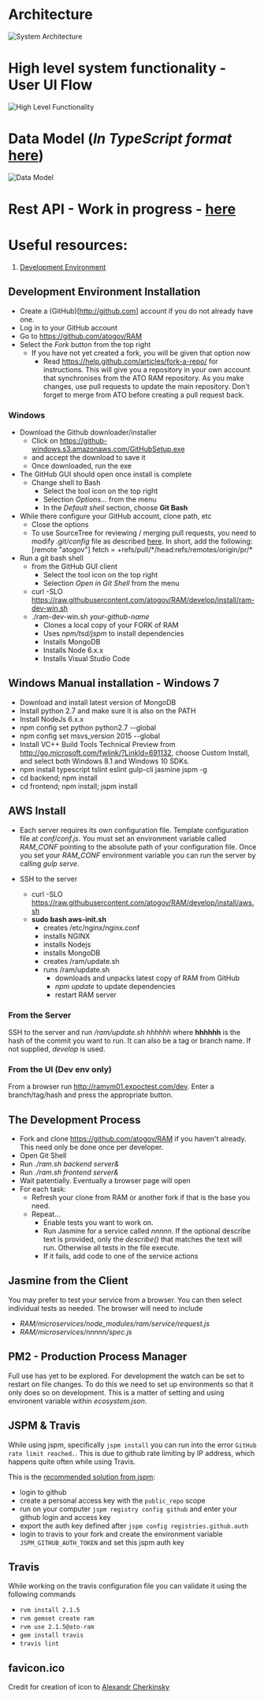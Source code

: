 # Architecture

![System Architecture](https://raw.githubusercontent.com/atogov/RAM/develop/docs/images/system-architecture.png)

# High level system functionality - User UI Flow

![High Level Functionality ](https://raw.githubusercontent.com/atogov/RAM/develop/docs/images/ui-flow.png)

# Data Model (*In TypeScript format* [here](https://raw.githubusercontent.com/atogov/RAM/develop/docs/data-types.ts))
![Data Model](https://raw.githubusercontent.com/atogov/RAM/develop/docs/images/data-model.png)

# Rest API - Work in progress - [here](https://raw.githubusercontent.com/atogov/RAM/develop/docs/data-types.ts)
 
# Useful resources:
 1. [Development Environment](docs/environment.md)

## Development Environment Installation

* Create a (GitHub)[http://github.com] account if you do not already have one.
* Log in to your GitHub account
* Go to https://github.com/atogov/RAM
* Select the _Fork_ button from the top right
  * If you have not yet created a fork, you will be given that option now
    * Read https://help.github.com/articles/fork-a-repo/ for instructions. This will give you a repository in your own account that synchronises from the ATO RAM repository. As you make changes, use pull requests to update the main repository. Don't forget to merge from ATO before creating a pull request back.

### Windows
* Download the Github downloader/installer
  * Click on https://github-windows.s3.amazonaws.com/GitHubSetup.exe
  * and accept the download to save it
  * Once downloaded, run the exe
* The GitHub GUI should open once install is complete
  * Change shell to Bash
    * Select the tool icon on the top right
    * Selection _Options..._ from the menu
    * In the _Default shell_ section, choose **Git Bash**
* While there configure your GitHub account, clone path, etc
    * Close the options
    * To use SourceTree for reviewing / merging pull requests, you need to modify _.git/config_ file as described [here](https://gist.github.com/piscisaureus/3342247). In short, add the following:
        [remote "atogov"]
            fetch = +refs/pull/\*/head:refs/remotes/origin/pr/\*
* Run a git bash shell
  * from the GitHub GUI client
    * Select the tool icon on the top right
    * Selection _Open in Git Shell_ from the menu
  * curl -SLO https://raw.githubusercontent.com/atogov/RAM/develop/install/ram-dev-win.sh
  * ./ram-dev-win.sh _your-github-name_
    * Clones a local copy of your FORK of RAM
    * Uses _npm/tsd/jspm_ to install dependencies
    * Installs MongoDB
    * Installs Node 6.x.x
    * Installs Visual Studio Code

## Windows Manual installation - Windows 7
 * Download and install latest version of MongoDB
 * Install python 2.7 and make sure it is also on the PATH 
 * Install NodeJs 6.x.x 
 * npm config set python python2.7 --global
 * npm config set msvs_version 2015 --global
 * Install VC++ Build Tools Technical Preview from http://go.microsoft.com/fwlink/?LinkId=691132, choose Custom Install, and select both Windows 8.1 and Windows 10 SDKs.
 * npm install typescript tslint eslint gulp-cli jasmine jspm -g
 * cd backend; npm install
 * cd frontend; npm install; jspm install
 
## AWS Install

* Each server requires its own configuration file. Template configuration file at _conf/conf.js_. You must set an environment variable called *RAM_CONF* pointing to the absolute path of your configuration file.
Once you set your *RAM_CONF* environment variable you can run the server by calling _gulp serve_.

* SSH to the server
  * curl -SLO https://raw.githubusercontent.com/atogov/RAM/develop/install/aws.sh
  * **sudo bash aws-init.sh**
    * creates /etc/nginx/nginx.conf
    * installs NGINX
    * installs Nodejs
    * installs MongoDB
    * creates /ram/update.sh
    * runs /ram/update.sh
      * downloads and unpacks latest copy of RAM from GitHub
      * _npm update_ to update dependencies
      * restart RAM server

### From the Server

SSH to the server and run _/ram/update.sh hhhhhh_ where **hhhhhh** is the hash of the commit you want to run. It can also be a tag or branch name. If not supplied, _develop_ is used.

### From the UI (Dev env only)

From a browser run http://ramvm01.expoctest.com/dev. Enter a branch/tag/hash and press the appropriate button.

## The Development Process

* Fork and clone https://github.com/atogov/RAM if you haven't already. This need only be done once per developer.
* Open Git Shell
* Run _./ram.sh backend server&_
* Run _./ram.sh frontend server&_
* Wait patentially. Eventually a browser page will open
* For each task:
  * Refresh your clone from RAM or another fork if that is the base you need.
  * Repeat...
    * Enable tests you want to work on.
    * Run Jasmine for a service called _nnnnn_. If the optional describe text is provided, only the _describe()_ that matches the text will run. Otherwise all tests in the file execute.
    * If it fails, add code to one of the service actions

## Jasmine from the Client
You may prefer to test your service from a browser. You can then select individual tests as needed. The browser will need to include

* _RAM/microservices/node_modules/ram/service/request.js_
* _RAM/microservices/nnnnn/spec.js_

## PM2 - Production Process Manager

Full use has yet to be explored. For development the watch can be set to restart on file changes. To do this we need to set up environments so that it only does so on development. This is a matter of setting and using environent variable within _ecosystem.json_.

## JSPM & Travis

While using jspm, specifically `jspm install` you can run into the error `GitHub rate limit reached.`. This is due to
github rate limiting by IP address, which happens quite often while using Travis.

This is the [recommended solution from jspm](http://jspm.io/docs/registries.html):

- login to github
- create a personal access key with the `public_repo` scope
- run on your computer `jspm registry config github` and enter your github login and access key
- export the auth key defined after `jspm config registries.github.auth `
- login to travis to your fork and create the environment variable `JSPM_GITHUB_AUTH_TOKEN` and set this jspm auth key

## Travis

While working on the travis configuration file you can validate it using the following commands

- `rvm install 2.1.5`
- `rvm gemset create ram`
- `rvm use 2.1.5@ato-ram`
- `gem install travis`
- `travis lint`

## favicon.ico
Credit for creation of icon to [Alexandr Cherkinsky](https://thenounproject.com/cherkinskiy/)
